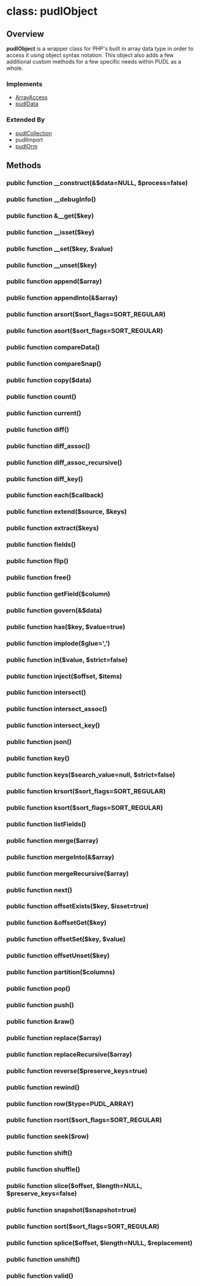 # class: pudlObject

## Overview
**pudlObject** is a wrapper class for PHP's built in array data type in order to access it using object syntax notation. This object also adds a few additional custom methods for a few specific needs within PUDL as a whole.

### Implements
* [ArrayAccess](http://php.net/manual/en/class.arrayaccess.php)
* [pudlData](../pudlData)

### Extended By
* [pudlCollection](../pudlCollection)
* pudlImport
* [pudlOrm](../pudlOrm)

## Methods

### public function \_\_construct(&$data=NULL, $process=false)

### public function \_\_debugInfo()

### public function &\_\_get($key)

### public function \_\_isset($key)

### public function \_\_set($key, $value)

### public function \_\_unset($key)

### public function append($array)

### public function appendInto(&$array)

### public function arsort($sort_flags=SORT_REGULAR)

### public function asort($sort_flags=SORT_REGULAR)

### public function compareData()

### public function compareSnap()

### public function copy($data)

### public function count()

### public function current()

### public function diff()

### public function diff_assoc()

### public function diff_assoc_recursive()

### public function diff_key()

### public function each($callback)

### public function extend($source, $keys)

### public function extract($keys)

### public function fields()

### public function flip()

### public function free()

### public function getField($column)

### public function govern(&$data)

### public function has($key, $value=true)

### public function implode($glue=',')

### public function in($value, $strict=false)

### public function inject($offset, $items)

### public function intersect()

### public function intersect_assoc()

### public function intersect_key()

### public function json()

### public function key()

### public function keys($search_value=null, $strict=false)

### public function krsort($sort_flags=SORT_REGULAR)

### public function ksort($sort_flags=SORT_REGULAR)

### public function listFields()

### public function merge($array)

### public function mergeInto(&$array)

### public function mergeRecursive($array)

### public function next()

### public function offsetExists($key, $isset=true)

### public function &offsetGet($key)

### public function offsetSet($key, $value)

### public function offsetUnset($key)

### public function partition($columns)

### public function pop()

### public function push()

### public function &raw()

### public function replace($array)

### public function replaceRecursive($array)

### public function reverse($preserve_keys=true)

### public function rewind()

### public function row($type=PUDL_ARRAY)

### public function rsort($sort_flags=SORT_REGULAR)

### public function seek($row)

### public function shift()

### public function shuffle()

### public function slice($offset, $length=NULL, $preserve_keys=false)

### public function snapshot($snapshot=true)

### public function sort($sort_flags=SORT_REGULAR)

### public function splice($offset, $length=NULL, $replacement)

### public function unshift()

### public function valid()
